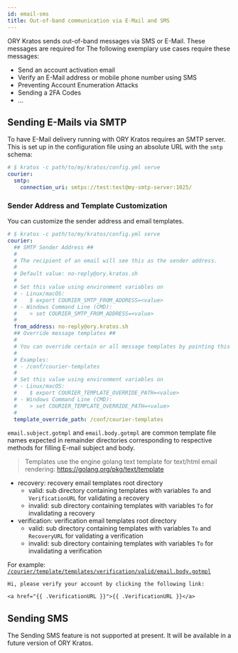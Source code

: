 ```yaml
---
id: email-sms
title: Out-of-band communication via E-Mail and SMS
---
```


ORY Kratos sends out-of-band messages via SMS or E-Mail. These messages are
required for The following exemplary use cases require these messages:

- Send an account activation email
- Verify an E-Mail address or mobile phone number using SMS
- Preventing Account Enumeration Attacks
- Sending a 2FA Codes
- ...

## Sending E-Mails via SMTP

To have E-Mail delivery running with ORY Kratos requires an SMTP server. This is
set up in the configuration file using an absolute URL with the `smtp` schema:

```yaml title="path/to/my/kratos/config.yml"
# $ kratos -c path/to/my/kratos/config.yml serve
courier:
  smtp:
    connection_uri: smtps://test:test@my-smtp-server:1025/
```

### Sender Address and Template Customization

 You can customize the sender address and email templates.

 ```yaml title="path/to/my/kratos/config.yml"
 # $ kratos -c path/to/my/kratos/config.yml serve
 courier:
   ## SMTP Sender Address ##
   #
   # The recipient of an email will see this as the sender address.
   #
   # Default value: no-reply@ory.kratos.sh
   #
   # Set this value using environment variables on
   # - Linux/macOS:
   #    $ export COURIER_SMTP_FROM_ADDRESS=<value>
   # - Windows Command Line (CMD):
   #    > set COURIER_SMTP_FROM_ADDRESS=<value>
   #
   from_address: no-reply@ory.kratos.sh
   ## Override message templates ##
   #
   # You can override certain or all message templates by pointing this key to the path where the templates are located.
   #
   # Examples:
   # - /conf/courier-templates
   #
   # Set this value using environment variables on
   # - Linux/macOS:
   #    $ export COURIER_TEMPLATE_OVERRIDE_PATH=<value>
   # - Windows Command Line (CMD):
   #    > set COURIER_TEMPLATE_OVERRIDE_PATH=<value>
   #
   template_override_path: /conf/courier-templates
 ```

 `email.subject.gotmpl` and `email.body.gotmpl` are common template file names expected in remainder directories corresponding to respective methods for filling E-mail subject and body.

 > Templates use the engine golang text template for text/html email rendering: https://golang.org/pkg/text/template

 - recovery: recovery email templates root directory
   - valid: sub directory containing templates with variables `To` and `VerificationURL` for validating a recovery
   - invalid: sub directory containing templates with variables `To` for invalidating a recovery
 - verification: verification email templates root directory
   - valid: sub directory containing templates with variables `To` and `RecoveryURL` for validating a verification
   - invalid: sub directory containing templates with variables `To` for invalidating a verification

 For example: [`/courier/template/templates/verification/valid/email.body.gotmpl`](https://github.com/ory/kratos/blob/master/courier/template/templates/verification/valid/email.body.gotmpl)
 
 ```gotmpl title="courier/template/templates/verification/valid/email.body.gotmpl"
 Hi, please verify your account by clicking the following link:

 <a href="{{ .VerificationURL }}">{{ .VerificationURL }}</a>
 ```

## Sending SMS

The Sending SMS feature is not supported at present. It will be available in a
future version of ORY Kratos.
